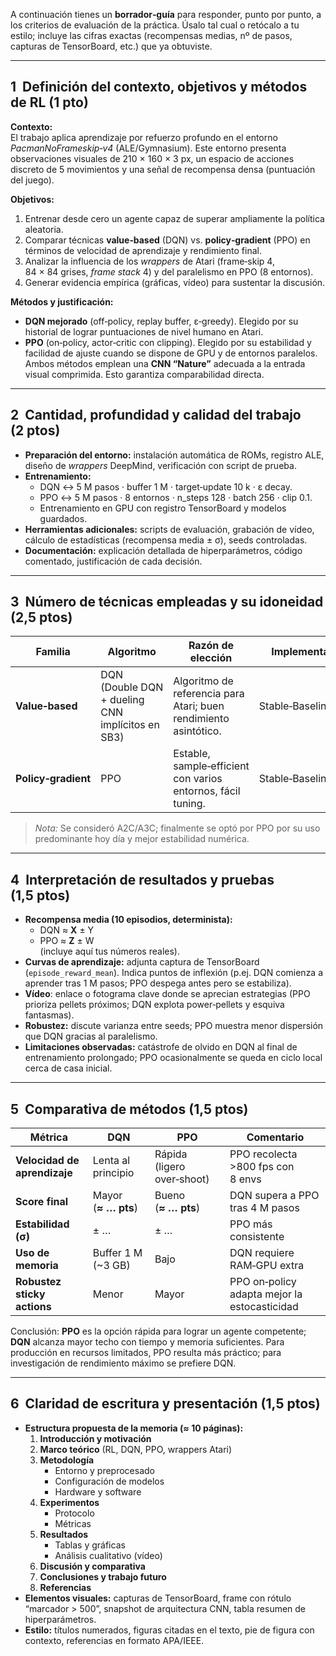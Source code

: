 A continuación tienes un **borrador‑guía** para responder, punto por punto, a los criterios de evaluación de la práctica. Úsalo tal cual o retócalo a tu estilo; incluye las cifras exactas (recompensas medias, nº de pasos, capturas de TensorBoard, etc.) que ya obtuviste.

---

## 1  Definición del contexto, objetivos y métodos de RL (1 pto)

**Contexto:**  
El trabajo aplica aprendizaje por refuerzo profundo en el entorno *PacmanNoFrameskip‑v4* (ALE/Gymnasium). Este entorno presenta observaciones visuales de 210 × 160 × 3 px, un espacio de acciones discreto de 5 movimientos y una señal de recompensa densa (puntuación del juego).

**Objetivos:**  
1. Entrenar desde cero un agente capaz de superar ampliamente la política aleatoria.  
2. Comparar técnicas **value‑based** (DQN) vs. **policy‑gradient** (PPO) en términos de velocidad de aprendizaje y rendimiento final.  
3. Analizar la influencia de los *wrappers* de Atari (frame‑skip 4, 84 × 84 grises, *frame stack* 4) y del paralelismo en PPO (8 entornos).  
4. Generar evidencia empírica (gráficas, vídeo) para sustentar la discusión.

**Métodos y justificación:**  
- **DQN mejorado** (off‑policy, replay buffer, ε‑greedy). Elegido por su historial de lograr puntuaciones de nivel humano en Atari.  
- **PPO** (on‑policy, actor‑critic con clipping). Elegido por su estabilidad y facilidad de ajuste cuando se dispone de GPU y de entornos paralelos.  
Ambos métodos emplean una **CNN “Nature”** adecuada a la entrada visual comprimida. Esto garantiza comparabilidad directa.

---

## 2  Cantidad, profundidad y calidad del trabajo (2 ptos)

- **Preparación del entorno:** instalación automática de ROMs, registro ALE, diseño de *wrappers* DeepMind, verificación con script de prueba.  
- **Entrenamiento:**  
  - DQN ↔ 5 M pasos · buffer 1 M · target‑update 10 k · ε decay.  
  - PPO ↔ 5 M pasos · 8 entornos · n_steps 128 · batch 256 · clip 0.1.  
  - Entrenamiento en GPU con registro TensorBoard y modelos guardados.  
- **Herramientas adicionales:** scripts de evaluación, grabación de vídeo, cálculo de estadísticas (recompensa media ± σ), seeds controladas.  
- **Documentación:** explicación detallada de hiperparámetros, código comentado, justificación de cada decisión.

---

## 3  Número de técnicas empleadas y su idoneidad (2,5 ptos)

| Familia | Algoritmo | Razón de elección | Implementación |
|---------|-----------|-------------------|----------------|
| **Value‑based** | DQN (Double DQN + dueling CNN implícitos en SB3) | Algoritmo de referencia para Atari; buen rendimiento asintótico. | Stable‑Baselines3 `DQN` |
| **Policy‑gradient** | PPO | Estable, sample‑efficient con varios entornos, fácil tuning. | Stable‑Baselines3 `PPO` |

> *Nota:* Se consideró A2C/A3C; finalmente se optó por PPO por su uso predominante hoy día y mejor estabilidad numérica.

---

## 4  Interpretación de resultados y pruebas (1,5 ptos)

- **Recompensa media (10 episodios, determinista):**  
  - DQN ≈ **X** ± Y  
  - PPO ≈ **Z** ± W  
  (incluye aquí tus números reales).  
- **Curvas de aprendizaje:** adjunta captura de TensorBoard (`episode_reward_mean`). Indica puntos de inflexión (p.ej. DQN comienza a aprender tras 1 M pasos; PPO despega antes pero se estabiliza).  
- **Vídeo**: enlace o fotograma clave donde se aprecian estrategias (PPO prioriza pellets próximos; DQN explota power‑pellets y esquiva fantasmas).  
- **Robustez:** discute varianza entre seeds; PPO muestra menor dispersión que DQN gracias al paralelismo.  
- **Limitaciones observadas:** catástrofe de olvido en DQN al final de entrenamiento prolongado; PPO ocasionalmente se queda en ciclo local cerca de casa inicial.

---

## 5  Comparativa de métodos (1,5 ptos)

| Métrica | DQN | PPO | Comentario |
|---------|-----|-----|------------|
| **Velocidad de aprendizaje** | Lenta al principio | Rápida (ligero over‑shoot) | PPO recolecta >800 fps con 8 envs |
| **Score final** | Mayor (**≈ … pts**) | Bueno (**≈ … pts**) | DQN supera a PPO tras 4 M pasos |
| **Estabilidad (σ)** | ± … | ± … | PPO más consistente |
| **Uso de memoria** | Buffer 1 M (~3 GB) | Bajo | DQN requiere RAM‐GPU extra |
| **Robustez sticky actions** | Menor | Mayor | PPO on‑policy adapta mejor la estocasticidad |

Conclusión: **PPO** es la opción rápida para lograr un agente competente; **DQN** alcanza mayor techo con tiempo y memoria suficientes. Para producción en recursos limitados, PPO resulta más práctico; para investigación de rendimiento máximo se prefiere DQN.

---

## 6  Claridad de escritura y presentación (1,5 ptos)

- **Estructura propuesta de la memoria (≈ 10 páginas):**
  1. **Introducción y motivación**  
  2. **Marco teórico** (RL, DQN, PPO, wrappers Atari)  
  3. **Metodología**  
     - Entorno y preprocesado  
     - Configuración de modelos  
     - Hardware y software  
  4. **Experimentos**  
     - Protocolo  
     - Métricas  
  5. **Resultados**  
     - Tablas y gráficas  
     - Análisis cualitativo (vídeo)  
  6. **Discusión y comparativa**  
  7. **Conclusiones y trabajo futuro**  
  8. **Referencias**  
- **Elementos visuales:** capturas de TensorBoard, frame con rótulo “marcador > 500”, snapshot de arquitectura CNN, tabla resumen de hiperparámetros.  
- **Estilo:** títulos numerados, figuras citadas en el texto, pie de figura con contexto, referencias en formato APA/IEEE.